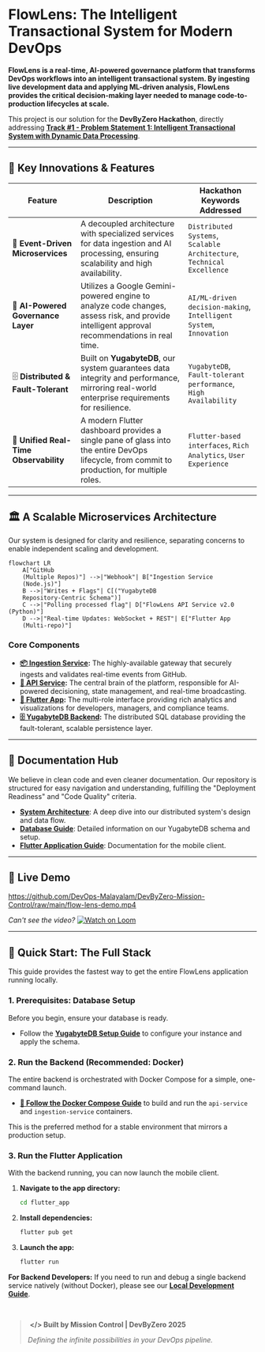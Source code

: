 ﻿# FlowLens: The Intelligent Transactional System for Modern DevOps

**FlowLens is a real-time, AI-powered governance platform that transforms DevOps workflows into an intelligent transactional system. By ingesting live development data and applying ML-driven analysis, FlowLens provides the critical decision-making layer needed to manage code-to-production lifecycles at scale.**

This project is our solution for the **DevByZero Hackathon**, directly addressing **[Track #1 - Problem Statement 1: Intelligent Transactional System with Dynamic Data Processing](https://www.notion.so/Track-1-Problem-Statement-General-24dd1a10dbe2808f9c8fc0445e4f670a?pvs=21)**.

---

## 🌟 Key Innovations & Features

| Feature                                | Description                                                                                                                                  | Hackathon Keywords Addressed                                           |
| -------------------------------------- | -------------------------------------------------------------------------------------------------------------------------------------------- | ---------------------------------------------------------------------- |
| 🚀 **Event-Driven Microservices**      | A decoupled architecture with specialized services for data ingestion and AI processing, ensuring scalability and high availability.         | `Distributed Systems`, `Scalable Architecture`, `Technical Excellence` |
| 🧠 **AI-Powered Governance Layer**     | Utilizes a Google Gemini-powered engine to analyze code changes, assess risk, and provide intelligent approval recommendations in real time. | `AI/ML-driven decision-making`, `Intelligent System`, `Innovation`     |
| 🗄️ **Distributed & Fault-Tolerant**    | Built on **YugabyteDB**, our system guarantees data integrity and performance, mirroring real-world enterprise requirements for resilience.  | `YugabyteDB`, `Fault-tolerant performance`, `High Availability`        |
| 📱 **Unified Real-Time Observability** | A modern Flutter dashboard provides a single pane of glass into the entire DevOps lifecycle, from commit to production, for multiple roles.  | `Flutter-based interfaces`, `Rich Analytics`, `User Experience`        |

---

## 🏛️ A Scalable Microservices Architecture

Our system is designed for clarity and resilience, separating concerns to enable independent scaling and development.

```mermaid
flowchart LR
    A["GitHub
    (Multiple Repos)"] -->|"Webhook"| B["Ingestion Service
    (Node.js)"]
    B -->|"Writes + Flags"| C[("YugabyteDB
    Repository-Centric Schema")]
    C -->|"Polling processed flag"| D["FlowLens API Service v2.0 (Python)"]
    D -->|"Real-time Updates: WebSocket + REST"| E["Flutter App
    (Multi-repo)"]

```

### Core Components

- **[📦 Ingestion Service](./ingestion_service/):** The highly-available gateway that securely ingests and validates real-time events from GitHub.
- **[🧠 API Service](./api_service/):** The central brain of the platform, responsible for AI-powered decisioning, state management, and real-time broadcasting.
- **[📱 Flutter App](./flutter_app/):** The multi-role interface providing rich analytics and visualizations for developers, managers, and compliance teams.
- **[🗄️ YugabyteDB Backend](./docs/database.md):** The distributed SQL database providing the fault-tolerant, scalable persistence layer.

---

## 📖 Documentation Hub

We believe in clean code and even cleaner documentation. Our repository is structured for easy navigation and understanding, fulfilling the "Deployment Readiness" and "Code Quality" criteria.

- **[System Architecture](./docs/architecture.md)**: A deep dive into our distributed system's design and data flow.
- **[Database Guide](./docs/database.md)**: Detailed information on our YugabyteDB schema and setup.
- **[Flutter Application Guide](./docs/flutter_app.md)**: Documentation for the mobile client.

---

## 🎥 Live Demo

https://github.com/DevOps-Malayalam/DevByZero-Mission-Control/raw/main/flow-lens-demo.mp4

_Can't see the video?_ [![Watch on Loom](https://img.shields.io/badge/🎥_Watch_on_Loom-00D9FF?style=for-the-badge&logo=loom&logoColor=white)](https://www.loom.com/share/4ca4a08ba3cb4876a341ca1a7d8ed10c)

---

## 🏁 Quick Start: The Full Stack

This guide provides the fastest way to get the entire FlowLens application running locally.

### 1. Prerequisites: Database Setup

Before you begin, ensure your database is ready.

- Follow the **[YugabyteDB Setup Guide](./docs/database.md#database-setup)** to configure your instance and apply the schema.

### 2. Run the Backend (Recommended: Docker)

The entire backend is orchestrated with Docker Compose for a simple, one-command launch.

- **[🚀 Follow the Docker Compose Guide](./README.md#-running-the-entire-backend-with-docker)** to build and run the `api-service` and `ingestion-service` containers.

This is the preferred method for a stable environment that mirrors a production setup.

### 3. Run the Flutter Application

With the backend running, you can now launch the mobile client.

1.  **Navigate to the app directory:**
    ```bash
    cd flutter_app
    ```
2.  **Install dependencies:**
    ```bash
    flutter pub get
    ```
3.  **Launch the app:**
    ```bash
    flutter run
    ```

**For Backend Developers:** If you need to run and debug a single backend service natively (without Docker), please see our **[Local Development Guide](./docs/development.md)**.

</br>

> ‎
> **</> Built by Mission Control | DevByZero 2025**
>
> _Defining the infinite possibilities in your DevOps pipeline._
> ‎
